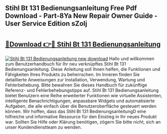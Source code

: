 ## Stihl Bt 131 Bedienungsanleitung Free Pdf Download - Part-8Ya New Repair Owner Guide - User Service Edition sZoIj

# <h2><a href="http://df0kuk.blite.top/?on=Stihl+Bt+131+Bedienungsanleitung">🔗Download 👉🔴 Stihl Bt 131 Bedienungsanleitung</a></h2>

[![Stihl Bt 131 Bedienungsanleitung new download](https://i.imgur.com/lujVjoI.png)](http://df0kuk.blite.top/?on=Stihl+Bt+131+Bedienungsanleitung)
Hallo und willkommen zum Benutzerhandbuch für Ihr neu verknüpftes Stihl Bt 131 Bedienungsanleitung. Diese Anleitung soll Ihnen helfen, die Funktionen und Fähigkeiten Ihres Produkts zu beherrschen. Im Inneren finden Sie detaillierte Anweisungen zur Installation, Verwendung, Wartung und Fehlerbehebung. Bitte bewahren Sie dieses Handbuch für zukünftige Referenz- und Fehlerbehebungstipps auf. Stihl Bt 131 Bedienungsanleitung bietet Benutzern eine Reihe erweiterter Funktionen wie virtuelle Assistenten, intelligente Benachrichtigungen, anpassbare Widgets und automatisierte Aufgaben, die alle einfach über die Benutzeroberfläche gesteuert werden können. Wir hoffen, dass das Stihl Bt 131 BedienungsanleitungD eine hilfreiche und informative Ressource für den Einstieg in Ihr neues Produkt war. Sollten Sie Hilfe oder Klärung benötigen, zögern Sie bitte nicht, sich an unser Kundendienstteam zu wenden.
